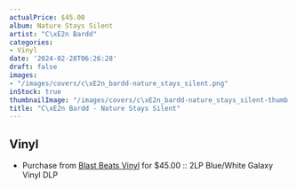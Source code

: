```yaml
---
actualPrice: $45.00
album: Nature Stays Silent
artist: "C\xE2n Bardd"
categories:
- Vinyl
date: '2024-02-28T06:26:28'
draft: false
images:
- "/images/covers/c\xE2n_bardd-nature_stays_silent.png"
inStock: true
thumbnailImage: "/images/covers/c\xE2n_bardd-nature_stays_silent-thumb.png"
title: "C\xE2n Bardd - Nature Stays Silent"
---
```


## Vinyl
* Purchase from [Blast Beats Vinyl](https://blastbeatsvinyl.com/products/can-bardd-nature-stays-silent-blue-white-galaxy-vinyl-lp) for $45.00 :: 2LP Blue/White Galaxy Vinyl DLP
